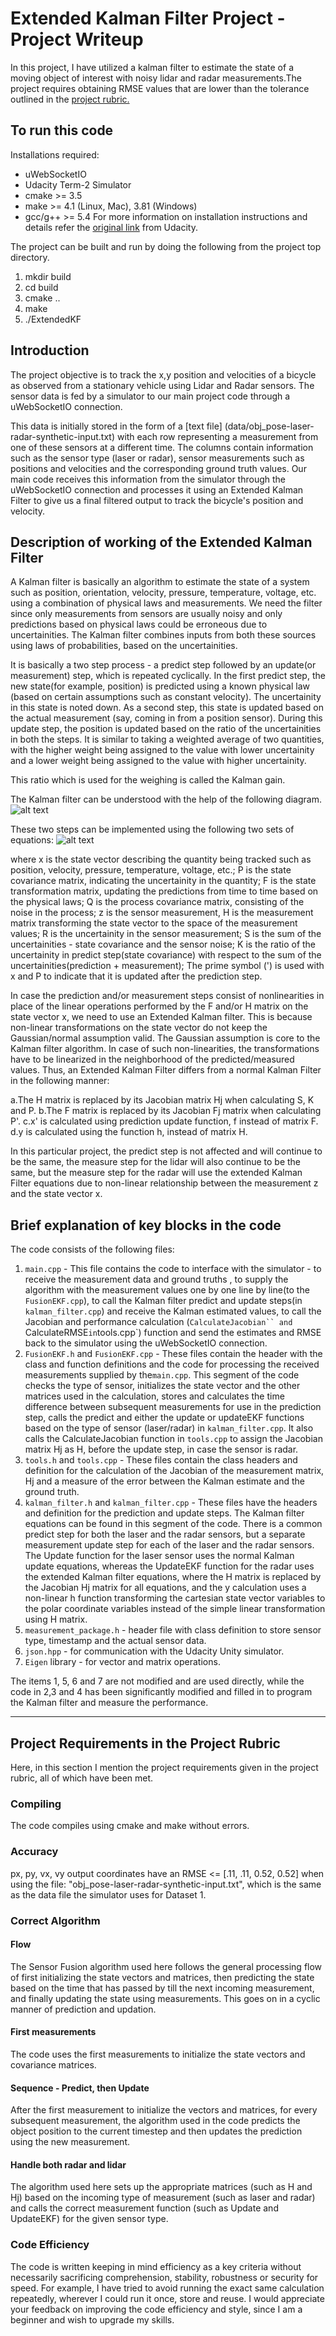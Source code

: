 # Extended Kalman Filter Project - Project Writeup

In this project, I have utilized a kalman filter to estimate the state of a moving object of interest with noisy lidar and radar measurements.The project requires obtaining RMSE values that are lower than the tolerance outlined in the [project rubric.](https://review.udacity.com/#!/rubrics/748/view) 

[//]: # (Image References)

[image1]: ./writeup_images/kalman_cartoon_explanation.png "Kalman Filter Explanation Diagram"
[image2]: ./writeup_images/kalman_equations.png "Kalman Filter Equations"

## To run this code

Installations required:
* uWebSocketIO
* Udacity Term-2 Simulator
* cmake >= 3.5
* make >= 4.1 (Linux, Mac), 3.81 (Windows)
* gcc/g++ >= 5.4
For more information on installation instructions and details refer the [original link](https://github.com/udacity/CarND-Extended-Kalman-Filter-Project/blob/master/README.md) from Udacity.

The project can be built and run by doing the following from the project top directory.

1. mkdir build
2. cd build
3. cmake ..
4. make
5. ./ExtendedKF

## Introduction
The project objective is to track the x,y position and velocities of a bicycle as observed from a stationary vehicle using Lidar and Radar sensors. The sensor data is fed by a simulator to our main project code through a uWebSocketIO connection.

This data is initially stored in the form of a [text file] (data/obj_pose-laser-radar-synthetic-input.txt) with each row representing a measurement from one of these sensors at a different time. The columns contain information such as the sensor type (laser or radar), sensor measurements such as positions and velocities and the corresponding ground truth values. Our main code receives this information from the simulator through the uWebSocketIO connection and processes it using an Extended Kalman Filter to give us a final filtered output to track the bicycle's position and velocity.

## Description of working of the Extended Kalman Filter

A Kalman filter is basically an algorithm to estimate the state of a system such as position, orientation, velocity, pressure, temperature, voltage, etc. using a combination of physical laws and measurements. We need the filter since only measurements from sensors are usually noisy and only predictions based on physical laws could be erroneous due to uncertainities. The Kalman filter combines inputs from both these sources using laws of probabilities, based on the uncertainities. 

It is basically a two step process - a predict step followed by an update(or measurement) step, which is repeated cyclically. In the first predict step, the new state(for example, position) is predicted using a known physical law (based on certain assumptions such as constant velocity). The uncertainity in this state is noted down. As a second step, this state is updated based on the actual measurement (say, coming in from a position sensor). During this update step, the position is updated based on the ratio of the uncertainities in both the steps. It is similar to taking a weighted average of two quantities, with the higher weight being assigned to the value with lower uncertainity and a lower weight being assigned to the value with higher uncertainity.  

This ratio which is used for the weighing is called the Kalman gain.

The Kalman filter can be understood with the help of the following diagram.
![alt text][image1]

These two steps can be implemented using the following two sets of equations:
![alt text][image2]

where x is the state vector describing the quantity being tracked such as position, velocity, pressure, temperature, voltage, etc.;
P is the state covariance matrix, indicating the uncertainity in the quantity;
F is the state transformation matrix, updating the predictions from time to time based on the physical laws;
Q is the process covariance matrix, consisting of the noise in the process;
z is the sensor measurement, H is the measurement matrix transforming the state vector to the space of the measurement values;
R is the uncertainity in the sensor measurement;
S is the sum of the uncertainities - state covariance and the sensor noise;
K is the ratio of the uncertainity in predict step(state covariance) with respect to the sum of the uncertainities(prediction + measurement);
The prime symbol (') is used with x and P to indicate that it is updated after the prediction step.


In case the prediction and/or measurement steps consist of nonlinearities in place of the linear operations performed by the F and/or H matrix on the state vector x, we need to use an Extended Kalman filter. This is because non-linear transformations on the state vector do not keep the Gaussian/normal assumption valid. The Gaussian assumption is core to the Kalman filter algorithm. In case of such non-linearities, the transformations have to be linearized in the neighborhood of the predicted/measured values. Thus, an Extended Kalman Filter differs from a normal Kalman Filter in the following manner:

a.The H matrix is replaced by its Jacobian matrix Hj when calculating  S, K and P.
b.The F matrix is replaced by its Jacobian Fj matrix when calculating P'.
c.x' is calculated using prediction update function, f instead of matrix F.
d.y is calculated using the function h, instead of matrix H.

In this particular project, the predict step is not affected and will continue to be the same, the measure step for the lidar will also continue to be the same, but the measure step for the radar will use the extended Kalman Filter equations due to non-linear relationship between the measurement z and the state vector x.

## Brief explanation of key blocks in the code

The code consists of the following files:

1. `main.cpp` - This file contains the code to interface with the simulator - to receive the measurement data and ground truths , to supply the algorithm with the measurement values one by one line by line(to the `FusionEKF.cpp`), to call the Kalman filter predict and update steps(in `kalman_filter.cpp`) and receive the Kalman estimated values, to call the Jacobian and performance calculation (`CalculateJacobian`` and `CalculateRMSE` in `tools.cpp`) function and send the estimates and RMSE back to the simulator using the uWebSocketIO connection.
2. `FusionEKF.h` and `FusionEKF.cpp` - These files contain the header with the class and function definitions and the code for processing the received measurements supplied by the`main.cpp`. This segment of the code checks the type of sensor, initializes the state vector and the other matrices used in the calculation, stores and calculates the time difference between subsequent measurements for use in the prediction step, calls the predict and either the update or updateEKF functions based on the type of sensor (laser/radar) in `kalman_filter.cpp`. It also calls the CalculateJacobian function in `tools.cpp` to assign the Jacobian matrix Hj as H, before the update step, in case the sensor is radar.
3. `tools.h` and `tools.cpp` - These files contain the class headers and definition for the calculation of the Jacobian of the measurement matrix, Hj and a measure of the error between the Kalman estimate and the ground truth.
4. `kalman_filter.h` and `kalman_filter.cpp` - These files have the headers and definition for the prediction and update steps. The Kalman filter equations can be found in this segment of the code. There is a common predict step for both the laser and the radar sensors, but a separate measurement update step for each of the laser and the radar sensors. The Update function for the laser sensor uses the normal Kalman update equations, whereas the UpdateEKF function for the radar uses the extended Kalman filter equations, where the H matrix is replaced by the Jacobian Hj matrix for all equations, and the y calculation uses a non-linear h function transforming the cartesian state vector variables to the polar coordinate variables instead of the simple linear transformation using H matrix.
5. `measurement_package.h` - header file with class definition to store sensor type, timestamp and the actual sensor data.
6. `json.hpp` - for communication with the Udacity Unity simulator.
7. `Eigen` library - for vector and matrix operations.

The items 1, 5, 6 and 7 are not modified and are used directly, while the code in 2,3 and 4 has been significantly modified and filled in to program the Kalman filter and measure the performance. 


---

## Project Requirements in the Project Rubric
Here, in this section I mention the project requirements given in the project rubric, all of which have been met.

### Compiling
The code compiles using cmake and make without errors.

### Accuracy
px, py, vx, vy output coordinates have an RMSE <= [.11, .11, 0.52, 0.52] when using the file: "obj_pose-laser-radar-synthetic-input.txt", which is the same as the data file the simulator uses for Dataset 1.

### Correct Algorithm

#### Flow 
The Sensor Fusion algorithm used here follows the general processing flow of first initializing the state vectors and matrices, then predicting the state based on the time that has passed by till the next incoming measurement, and finally updating the state using measurements. This goes on in a cyclic manner of prediction and updation.
#### First measurements
The code uses the first measurements to initialize the state vectors and covariance matrices.
#### Sequence - Predict, then Update
After the first measurement to initialize the vectors and matrices, for every subsequent measurement, the algorithm used in the code predicts the object position to the current timestep and then updates the prediction using the new measurement.
#### Handle both radar and lidar
The algorithm used here sets up the appropriate matrices (such as H and Hj) based on the incoming type of measurement (such as laser and radar) and calls the correct measurement function (such as Update and UpdateEKF) for the given sensor type.

### Code Efficiency
The code is written keeping in mind efficiency as a key criteria without necessarily sacrificing comprehension, stability, robustness or security for speed. For example, I have tried to avoid running the exact same calculation repeatedly, wherever I could run it once, store and reuse. I would appreciate your feedback on improving the code efficiency and style, since I am a beginner and wish to upgrade my skills.
